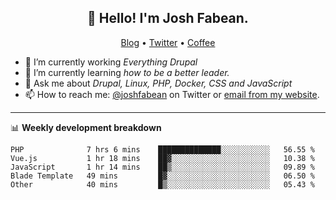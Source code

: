 <h2 align="center">👋 Hello! I'm Josh Fabean.</h2>
<p align="center">
  <a href="https://joshfabean.com">Blog</a> •
  <a href="https://twitter.com/fabean">Twitter</a> •
  <a href="https://www.buymeacoffee.com/LSxne6Yr4">Coffee</a>
</p>

- 🔭 I’m currently working *Everything Drupal*
- 🌱 I’m currently learning *how to be a better leader.*
- 💬 Ask me about *Drupal, Linux, PHP, Docker, CSS and JavaScript*
- 📫 How to reach me: [@joshfabean](https://twitter.com/joshfabean) on Twitter or [email from my website](https://joshfabean.com).

-------

📊 **Weekly development breakdown**
<!--START_SECTION:waka-->
```text
PHP              7 hrs 6 mins    ██████████████░░░░░░░░░░░   56.55 % 
Vue.js           1 hr 18 mins    ██▓░░░░░░░░░░░░░░░░░░░░░░   10.38 % 
JavaScript       1 hr 14 mins    ██▒░░░░░░░░░░░░░░░░░░░░░░   09.89 % 
Blade Template   49 mins         █▓░░░░░░░░░░░░░░░░░░░░░░░   06.50 % 
Other            40 mins         █▒░░░░░░░░░░░░░░░░░░░░░░░   05.43 % 
```
<!--END_SECTION:waka-->

<!--
**fabean/fabean** is a ✨ _special_ ✨ repository because its `README.md` (this file) appears on your GitHub profile.

Here are some ideas to get you started:

- 🔭 I’m currently working on ...
- 🌱 I’m currently learning ...
- 👯 I’m looking to collaborate on ...
- 🤔 I’m looking for help with ...
- 💬 Ask me about ...
- 📫 How to reach me: ...
- 😄 Pronouns: ...
- ⚡ Fun fact: ...
-->
